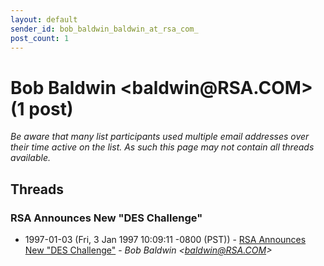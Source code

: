 ```yaml
---
layout: default
sender_id: bob_baldwin_baldwin_at_rsa_com_
post_count: 1
---
```


# Bob Baldwin <baldwin<span>@</span>RSA.COM> (1 post)

_Be aware that many list participants used multiple email addresses over their time active on the list. As such this page may not contain all threads available._

## Threads

### RSA Announces New "DES Challenge"
+ 1997-01-03 (Fri, 3 Jan 1997 10:09:11 -0800 (PST)) - [RSA Announces New "DES Challenge"](/archive/1997/01/41317b67ebdc2bd826fdeaeaea7c9f64584010646bb1d0b99c733d7cad4fbf43) - _Bob Baldwin \<baldwin@RSA.COM\>_

